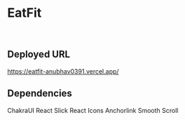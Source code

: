 # EatFit

<br/>

## Deployed URL
https://eatfit-anubhav0391.vercel.app/

## Dependencies
ChakraUI
React Slick
React Icons
Anchorlink Smooth Scroll
